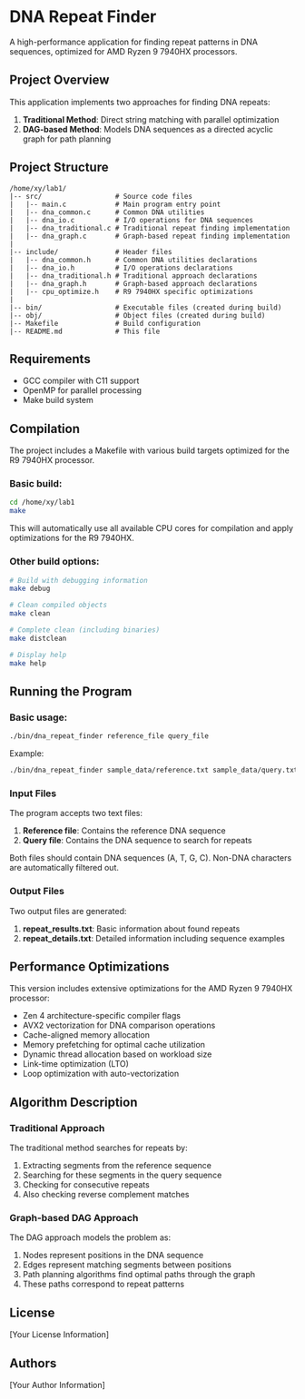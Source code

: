 # DNA Repeat Finder

A high-performance application for finding repeat patterns in DNA sequences, optimized for AMD Ryzen 9 7940HX processors.

## Project Overview

This application implements two approaches for finding DNA repeats:
1. **Traditional Method**: Direct string matching with parallel optimization
2. **DAG-based Method**: Models DNA sequences as a directed acyclic graph for path planning

## Project Structure

```
/home/xy/lab1/
|-- src/                  # Source code files
|   |-- main.c            # Main program entry point
|   |-- dna_common.c      # Common DNA utilities
|   |-- dna_io.c          # I/O operations for DNA sequences
|   |-- dna_traditional.c # Traditional repeat finding implementation
|   |-- dna_graph.c       # Graph-based repeat finding implementation
|
|-- include/              # Header files
|   |-- dna_common.h      # Common DNA utilities declarations
|   |-- dna_io.h          # I/O operations declarations
|   |-- dna_traditional.h # Traditional approach declarations
|   |-- dna_graph.h       # Graph-based approach declarations
|   |-- cpu_optimize.h    # R9 7940HX specific optimizations
|
|-- bin/                  # Executable files (created during build)
|-- obj/                  # Object files (created during build)
|-- Makefile              # Build configuration
|-- README.md             # This file
```

## Requirements

- GCC compiler with C11 support
- OpenMP for parallel processing
- Make build system

## Compilation

The project includes a Makefile with various build targets optimized for the R9 7940HX processor.

### Basic build:
```bash
cd /home/xy/lab1
make
```

This will automatically use all available CPU cores for compilation and apply optimizations for the R9 7940HX.

### Other build options:

```bash
# Build with debugging information
make debug

# Clean compiled objects
make clean

# Complete clean (including binaries)
make distclean

# Display help
make help
```

## Running the Program

### Basic usage:
```bash
./bin/dna_repeat_finder reference_file query_file
```

Example:
```bash
./bin/dna_repeat_finder sample_data/reference.txt sample_data/query.txt
```

### Input Files

The program accepts two text files:
1. **Reference file**: Contains the reference DNA sequence
2. **Query file**: Contains the DNA sequence to search for repeats

Both files should contain DNA sequences (A, T, G, C). Non-DNA characters are automatically filtered out.

### Output Files

Two output files are generated:
1. **repeat_results.txt**: Basic information about found repeats
2. **repeat_details.txt**: Detailed information including sequence examples

## Performance Optimizations

This version includes extensive optimizations for the AMD Ryzen 9 7940HX processor:

- Zen 4 architecture-specific compiler flags
- AVX2 vectorization for DNA comparison operations
- Cache-aligned memory allocation
- Memory prefetching for optimal cache utilization
- Dynamic thread allocation based on workload size
- Link-time optimization (LTO)
- Loop optimization with auto-vectorization

## Algorithm Description

### Traditional Approach
The traditional method searches for repeats by:
1. Extracting segments from the reference sequence
2. Searching for these segments in the query sequence
3. Checking for consecutive repeats
4. Also checking reverse complement matches

### Graph-based DAG Approach
The DAG approach models the problem as:
1. Nodes represent positions in the DNA sequence
2. Edges represent matching segments between positions
3. Path planning algorithms find optimal paths through the graph
4. These paths correspond to repeat patterns

## License

[Your License Information]

## Authors

[Your Author Information]